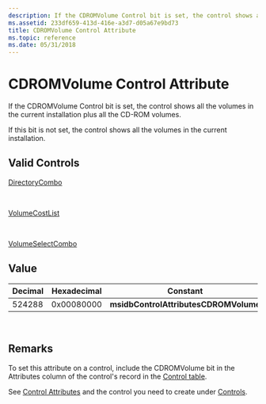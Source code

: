 ```yaml
---
description: If the CDROMVolume Control bit is set, the control shows all the volumes in the current installation plus all the CD-ROM volumes.
ms.assetid: 233df659-413d-416e-a3d7-d05a67e9bd73
title: CDROMVolume Control Attribute
ms.topic: reference
ms.date: 05/31/2018
---
```


# CDROMVolume Control Attribute

If the CDROMVolume Control bit is set, the control shows all the volumes in the current installation plus all the CD-ROM volumes.

If this bit is not set, the control shows all the volumes in the current installation.

## Valid Controls

[DirectoryCombo](directorycombo-control.md)

 

[VolumeCostList](volumecostlist-control.md)

 

[VolumeSelectCombo](volumeselectcombo-control.md)

## Value



| Decimal | Hexadecimal | Constant                              |
|---------|-------------|---------------------------------------|
| 524288  | 0x00080000  | **msidbControlAttributesCDROMVolume** |



 

## Remarks

To set this attribute on a control, include the CDROMVolume bit in the Attributes column of the control's record in the [Control table](control-table.md).

See [Control Attributes](control-attributes.md) and the control you need to create under [Controls](controls.md).

 

 



